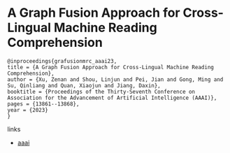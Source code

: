 # A Graph Fusion Approach for Cross-Lingual Machine Reading Comprehension

```
@inproceedings{grafusionmrc_aaai23,
title = {A Graph Fusion Approach for Cross-Lingual Machine Reading Comprehension},
author = {Xu, Zenan and Shou, Linjun and Pei, Jian and Gong, Ming and Su, Qinliang and Quan, Xiaojun and Jiang, Daxin},
booktitle = {Proceedings of the Thirty-Seventh Conference on Association for the Advancement of Artificial Intelligence (AAAI)},
pages = {13861--13868},
year = {2023}
}
```

links
- [aaai](https://ojs.aaai.org/index.php/AAAI/article/view/26623)
